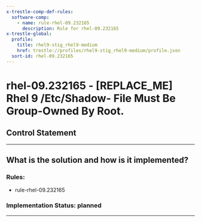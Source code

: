 ```yaml
---
x-trestle-comp-def-rules:
  software-comp:
    - name: rule-rhel-09.232165
      description: Rule for rhel-09.232165
x-trestle-global:
  profile:
    title: rhel9-stig_rhel9-medium
    href: trestle://profiles/rhel9-stig_rhel9-medium/profile.json
  sort-id: rhel-09.232165
---
```


# rhel-09.232165 - \[REPLACE_ME\] Rhel 9 /Etc/Shadow- File Must Be Group-Owned By Root.

## Control Statement

______________________________________________________________________

## What is the solution and how is it implemented?

<!-- For implementation status enter one of: implemented, partial, planned, alternative, not-applicable -->

<!-- Note that the list of rules under ### Rules: is read-only and changes will not be captured after assembly to JSON -->

<!-- Add control implementation description here for control: rhel-09.232165 -->

### Rules:

  - rule-rhel-09.232165

### Implementation Status: planned

______________________________________________________________________
